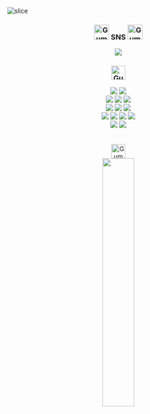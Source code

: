 ![slice](https://capsule-render.vercel.app/api?type=slice&color=82b1ff&height=200&text=Hi%20There!🫧&fontAlign=75&rotate=13&fontAlignY=25&descAlign=80&descAlignY=44&fontColor=ffffff)


<div align="center">
  <h3>
    <a href="https://emoji.gg/emoji/58497-gummydragon-35"><img src="https://cdn3.emoji.gg/emojis/58497-gummydragon-35.gif" width="34px" height="34px" alt="GummyDragon_35"></a>
    SNS 
    <a href="https://emoji.gg/emoji/87431-gummydragon-34"><img src="https://cdn3.emoji.gg/emojis/87431-gummydragon-34.gif" width="34px" height="34px" alt="GummyDragon_34"></a>
  </h3>
  <span>
    <!-- sns 계정 링크 -->
    <a href="https://www.instagram.com/1anminj_/">
      <img src="https://img.shields.io/badge/Instagram-ff69b4?style=plastic&logo=Instagram&logoColor=white"/>
    </a>
  </span>
  <h3><a href="https://emoji.gg/emoji/47580-gummydragon-12"><img src="https://cdn3.emoji.gg/emojis/47580-gummydragon-12.gif" width="32px" height="32px" alt="GummyDragon_12"></a></h3>
  <img src="https://img.shields.io/badge/C-A8B9CC?style=for-the-badge&logo=C%2B%2B&logoColor=white">
  <img src="https://img.shields.io/badge/python-3776AB?style=for-the-badge&logo=python&logoColor=white"> 
  <br>
  <img src ="https://img.shields.io/badge/React-61DAFB.svg?&style=for-the-badge&logo=React&logoColor=white"/>
  <img src="https://img.shields.io/badge/javascript-F7DF1E?style=for-the-badge&logo=javascript&logoColor=black"> 
  <img src="https://img.shields.io/badge/node.js-339933?style=for-the-badge&logo=Node.js&logoColor=white">
  <br>
  <img src="https://img.shields.io/badge/Spring-6DB33F?style=for-the-badge&logo=spring&logoColor=white"> 
  <img src="https://img.shields.io/badge/SpringBoot-6DB33F?style=for-the-badge&logo=springboot&logoColor=white">
  <img src="https://img.shields.io/badge/SpringSecurity-6DB33F?style=for-the-badge&logo=springsecurity&logoColor=white">
  <br>
  <img src="https://img.shields.io/badge/mysql-4479A1?style=for-the-badge&logo=mysql&logoColor=white"> 
  <img src="https://img.shields.io/badge/mariaDB-003545?style=for-the-badge&logo=mariaDB&logoColor=white"> 
  <img src="https://img.shields.io/badge/linux-FCC624?style=for-the-badge&logo=linux&logoColor=black"> 
  <img src="https://img.shields.io/badge/kali linux-557C94?style=for-the-badge&logo=kalilinux&logoColor=black">
  <br>
  <img src="https://img.shields.io/badge/github-181717?style=for-the-badge&logo=github&logoColor=white">
  <img src="https://img.shields.io/badge/git-F05032?style=for-the-badge&logo=git&logoColor=white">
</div>
<br><br>
</div>
<div align="center">
  <a href="https://emoji.gg/emoji/52983-gummydragon-06"><img src="https://cdn3.emoji.gg/emojis/52983-gummydragon-06.gif" width="32px" height="32px" alt="GummyDragon_06"></a><br>
  <a href="s">
  <img src="https://github-readme-stats.vercel.app/api/top-langs/?username=1anminJ&layout=compact&theme=default" width="38%"/>
</a>
</div>
